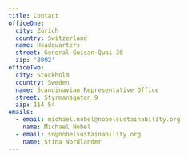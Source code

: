```yaml
---
title: Contact
officeOne:
  city: Zürich
  country: Switzerland
  name: Headquarters
  street: General-Guisan-Quai 30
  zip: '8002'
officeTwo:
  city: Stockholm
  country: Sweden
  name: Scandinavian Representative Office
  street: Styrmansgatan 9
  zip: 114 54
emails:
  - email: michael.nobel@nobelsustainability.org
    name: Michael Nobel
  - email: sn@nobelsustainability.org
    name: Stina Nordlander
---
```


